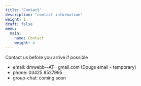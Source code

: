 ```yaml
---
title: "Contact"
description: "contact information"
weight: 1
draft: false
menu:
  main:
    name: Contact
    weight: 4
---
```


Contact us before you arrive if possible

- email: dmwebb--AT--gmail.com (Dougs email - temporary)
- phone: 03425 8527995
- group-chat: coming soon

